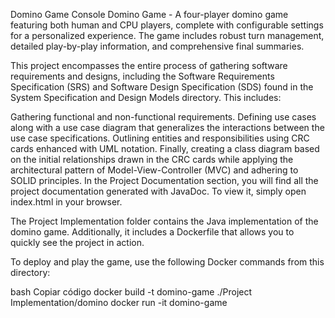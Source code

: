 Domino Game
Console Domino Game - A four-player domino game featuring both human and CPU players, complete with configurable settings for a personalized experience. The game includes robust turn management, detailed play-by-play information, and comprehensive final summaries.

This project encompasses the entire process of gathering software requirements and designs, including the Software Requirements Specification (SRS) and Software Design Specification (SDS) found in the System Specification and Design Models directory. This includes:

Gathering functional and non-functional requirements.
Defining use cases along with a use case diagram that generalizes the interactions between the use case specifications.
Outlining entities and responsibilities using CRC cards enhanced with UML notation.
Finally, creating a class diagram based on the initial relationships drawn in the CRC cards while applying the architectural pattern of Model-View-Controller (MVC) and adhering to SOLID principles.
In the Project Documentation section, you will find all the project documentation generated with JavaDoc. To view it, simply open index.html in your browser.

The Project Implementation folder contains the Java implementation of the domino game. Additionally, it includes a Dockerfile that allows you to quickly see the project in action.

To deploy and play the game, use the following Docker commands from this directory:

bash
Copiar código
docker build -t domino-game ./Project Implementation/domino
docker run -it domino-game
